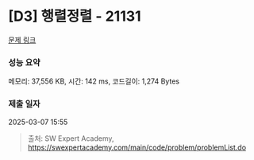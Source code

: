 # [D3] 행렬정렬 - 21131 

[문제 링크](https://swexpertacademy.com/main/code/problem/problemDetail.do?contestProbId=AZCQ28pKbaQDFAUC) 

### 성능 요약

메모리: 37,556 KB, 시간: 142 ms, 코드길이: 1,274 Bytes

### 제출 일자

2025-03-07 15:55



> 출처: SW Expert Academy, https://swexpertacademy.com/main/code/problem/problemList.do